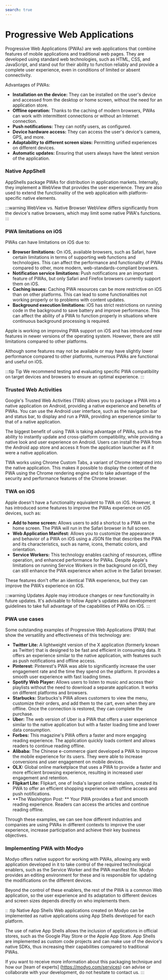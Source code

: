```yaml
---
search: true
---
```


# Progressive Web Applications

Progressive Web Applications (PWAs) are web applications that combine features of mobile applications and traditional web pages. They are developed using standard web technologies, such as HTML, CSS, and JavaScript, and stand out for their ability to function reliably and provide a complete user experience, even in conditions of limited or absent connectivity.

Advantages of PWAs:

- **Installation on the device:** They can be installed on the user's device and accessed from the desktop or home screen, without the need for an application store.
- **Offline operation:** Thanks to the caching of modern browsers, PWAs can work with intermittent connections or without an Internet connection.
- **Push notifications:** They can notify users, as configured.
- **Device hardware access:** They can access the user's device's camera, GPS, and more.
- **Adaptability to different screen sizes:** Permitting unified experiences on different devices.
- **Automatic updates:** Ensuring that users always have the latest version of the application.


### Native AppShell

AppShells package PWAs for distribution in application markets. Internally, they implement a WebView that provides the user experience. They are also used to extend the functionality of the web application with platform-specific native elements.

:::warning WebView vs. Native Browser
WebView differs significantly from the device's native browsers, which may limit some native PWA's functions.
:::

### PWA limitations on iOS

PWAs can have limitations on iOS due to:

- **Browser limitations:** On iOS, available browsers, such as Safari, have certain limitations in terms of supporting web functions and technologies. This can affect the performance and functionality of PWAs compared to other, more modern, web-standards-compliant browsers.
- **Notification service limitations:** Push notifications are an important feature of PWAs, but only Safari and Firefox browsers currently support them on iOS.
- **Caching issues:** Caching PWA resources can be more restrictive on iOS than on other platforms. This can lead to some functionalities not working properly or to problems with content updates.
- **Background execution limitations:** iOS has strict restrictions on running code in the background to save battery and improve performance. This can affect the ability of a PWA to function properly in situations where continuous background processing is required.

Apple is working on improving PWA support on iOS and has introduced new features in newer versions of the operating system. However, there are still limitations compared to other platforms.

Although some features may not be available or may have slightly lower performance compared to other platforms, numerous PWAs are functional and useful on iOS.

:::tip Tip
We recommend testing and evaluating specific PWA compatibility on target devices and browsers to ensure an optimal experience.
:::


### Trusted Web Activities

Google's Trusted Web Activities (TWA) allows you to package a PWA into a native application on Android, providing a native experience and benefits of PWAs. You can use the Android user interface, such as the navigation bar and status bar, to display and run a PWA, providing an experience similar to that of a native application.

The biggest benefit of using TWA is taking advantage of PWAs, such as the ability to instantly update and cross-platform compatibility, while providing a native look and user experience on Android. Users can install the PWA from the Android app store and access it from the application launcher as if it were a native application.

TWA works using Chrome Custom Tabs, a variant of Chrome integrated into the native application. This makes it possible to display the content of the PWA using the Chrome rendering engine and to take advantage of the security and performance features of the Chrome browser.


### TWA on iOS

Apple doesn't have a functionality equivalent to TWA on iOS. However, it has introduced some features to improve the PWAs experience on iOS devices, such as:

- **Add to home screen:** Allows users to add a shortcut to a PWA on the home screen. The PWA will run in the Safari browser in full screen.
- **Web Application Manifest:** Allows you to customize the appearance and behavior of a PWA on iOS using a JSON file that describes the PWA and its characteristics, such as name, icons, thematic colors, and orientation.
- **Service Workers:** This technology enables caching of resources, offline operation, and enhanced performance for PWAs. Despite Apple's limitations on running Service Workers in the background on iOS, they can still enhance the PWA experience when active in the Safari browser.

These features don't offer an identical TWA experience, but they can improve the PWA's experience on iOS.

:::warning Updates
Apple may introduce changes or new functionality in future updates. It's advisable to follow Apple's updates and development guidelines to take full advantage of the capabilities of PWAs on iOS.
:::


### PWA use cases

Some outstanding examples of Progressive Web Applications (PWA) that show the versatility and effectiveness of this technology are:

- **Twitter Lite:** A lightweight version of the X application (formerly known as Twitter) that is designed to be fast and efficient in consuming data. It offers an experience similar to the native application, with features such as push notifications and offline access.
- **Pinterest:** Pinterest's PWA was able to significantly increase the user engagement rate and the time they spend on the platform. It provides a smooth user experience with fast loading times.
- **Spotify Web Player:** Allows users to listen to music and access their playlists without the need to download a separate application. It works on different platforms and browsers.
- **Starbucks:** Starbucks's PWA allows customers to view the menu, customize their orders, and add them to the cart, even when they are offline. Once the connection is restored, they can complete the purchase.
- **Uber:** The web version of Uber is a PWA that offers a user experience similar to the native application but with a faster loading time and lower data consumption.
- **Forbes:** This magazine's PWA offers a faster and more engaging reading experience. The application quickly loads content and allows readers to continue reading offline.
- **Alibaba:** The Chinese e-commerce giant developed a PWA to improve the mobile experience for its users. They were able to increase conversions and user engagement on mobile devices.
- **OLX:** Global online marketplace that uses a PWA to provide a faster and more efficient browsing experience, resulting in increased user engagement and retention.
- **Flipkart Lite:** Flipkart, one of India's largest online retailers, created its PWA to offer an efficient shopping experience with offline access and push notifications.
- **The Washington Post: ** Your PWA provides a fast and smooth reading experience. Readers can access the articles and continue reading offline.

Through these examples, we can see how different industries and companies are using PWAs in different contexts to improve the user experience, increase participation and achieve their key business objectives.


### Implementing PWA with Modyo

Modyo offers native support for working with PWAs, allowing any web application developed in it to take control of the required technological enablers, such as the Service Worker and the PWA manifest file. Modyo provides an editing environment for these and is responsible for updating the modifications on the different devices.

Beyond the control of these enablers, the rest of the PWA is a common Web application, so the user experience and its adaptation to different devices and screen sizes depends directly on who implements them.

:: :tip Native App Shells
Web applications created on Modyo can be implemented as native applications using App Shells developed for each platform.

The use of native App Shells allows the inclusion of applications in official stores, such as the Google Play Store or the Apple App Store. App Shells are implemented as custom code projects and can make use of the device's native SDKs, thus increasing their capabilities compared to traditional PWAs.

If you want to receive more information about this packaging technique and how our [team of experts] (https://modyo.com/services) can advise or collaborate with your development, do not hesitate to contact us.
:::
